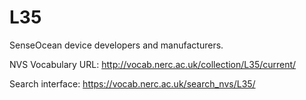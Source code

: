# L35
SenseOcean device developers and manufacturers.

NVS Vocabulary URL: http://vocab.nerc.ac.uk/collection/L35/current/

Search interface: https://vocab.nerc.ac.uk/search_nvs/L35/
